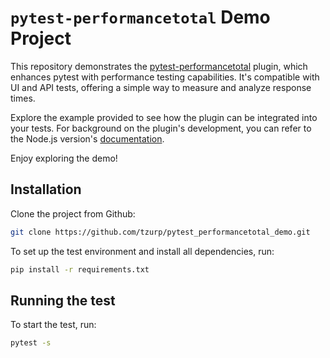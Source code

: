 # `pytest-performancetotal` Demo Project

This repository demonstrates the [pytest-performancetotal](https://pypi.org/project/pytest-performancetotal/) plugin, which enhances pytest with performance testing capabilities. It's compatible with UI and API tests, offering a simple way to measure and analyze response times.

Explore the example provided to see how the plugin can be integrated into your tests. For background on the plugin's development, you can refer to the Node.js version's [documentation](https://www.linkedin.com/pulse/elevating-your-playwright-tests-plugin-tzur-paldi-phd/).

Enjoy exploring the demo!

## Installation

Clone the project from Github:

```bash
git clone https://github.com/tzurp/pytest_performancetotal_demo.git
```

To set up the test environment and install all dependencies, run:

```bash
pip install -r requirements.txt
```

## Running the test

To start the test, run:

```bash
pytest -s
```
